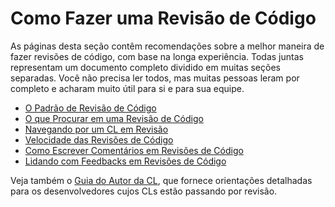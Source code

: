 # Como Fazer uma Revisão de Código

As páginas desta seção contêm recomendações sobre a melhor maneira de fazer revisões de código, com base na longa experiência. Todas juntas representam um documento completo dividido em muitas seções separadas. Você não precisa ler todos, mas muitas pessoas leram por completo e acharam muito útil para si e para sua equipe.

- [O Padrão de Revisão de Código](standard.md)
- [O que Procurar em uma Revisão de Código](looking-for.md)
- [Navegando por um CL em Revisão](navigate.md)
- [Velocidade das Revisões de Código](speed.md)
- [Como Escrever Comentários em Revisões de Código](comments.md)
- [Lidando com Feedbacks em Revisões de Código](pushback.md)

Veja também o [Guia do Autor da CL](../developer/index.md), que fornece orientações detalhadas para os desenvolvedores cujos CLs estão passando por revisão.
